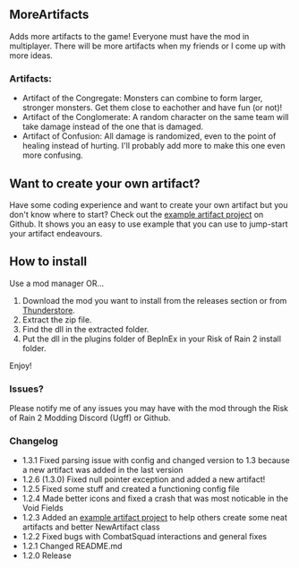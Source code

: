 ## MoreArtifacts
Adds more artifacts to the game! Everyone must have the mod in multiplayer. There will be more artifacts when my friends or I come up with more ideas.
### Artifacts:
- Artifact of the Congregate:
    Monsters can combine to form larger, stronger monsters. Get them close to eachother and have fun (or not)!
- Artifact of the Conglomerate:
    A random character on the same team will take damage instead of the one that is damaged.
- Artifact of Confusion:
    All damage is randomized, even to the point of healing instead of hurting. I'll probably add more to make this one even more confusing.

## Want to create your own artifact?
Have some coding experience and want to create your own artifact but you don't know where to start? Check out the [example artifact project](https://github.com/EvanTich/ror2-modding/tree/master/ExampleArtifact) on Github. It shows you an easy to use example that you can use to jump-start your artifact endeavours.

## How to install
Use a mod manager OR...
1. Download the mod you want to install from the releases section or from [Thunderstore](https://thunderstore.io/).
2. Extract the zip file.
3. Find the dll in the extracted folder.
4. Put the dll in the plugins folder of BepInEx in your Risk of Rain 2 install folder.

Enjoy!

### Issues?
Please notify me of any issues you may have with the mod through the Risk of Rain 2 Modding Discord (Ugff) or Github.

### Changelog
- 1.3.1 Fixed parsing issue with config and changed version to 1.3 because a new artifact was added in the last version
- 1.2.6 (1.3.0) Fixed null pointer exception and added a new artifact!
- 1.2.5 Fixed some stuff and created a functioning config file
- 1.2.4 Made better icons and fixed a crash that was most noticable in the Void Fields
- 1.2.3 Added an [example artifact project](https://github.com/EvanTich/ror2-modding/tree/master/ExampleArtifact) to help others create some neat artifacts and better NewArtifact class
- 1.2.2 Fixed bugs with CombatSquad interactions and general fixes
- 1.2.1 Changed README.md
- 1.2.0 Release